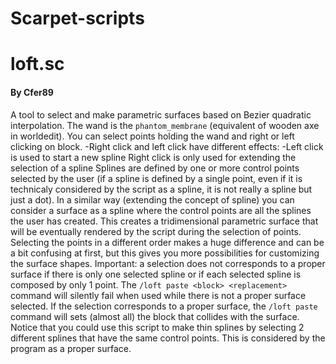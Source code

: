 # Scarpet-scripts

# loft.sc
#### By Cfer89

A tool to select and make parametric surfaces based on Bezier quadratic interpolation.
The wand is the `phantom_membrane` (equivalent of wooden axe in worldedit).
You can select points holding the wand and right or left clicking on block.
-Right click and left click have different effects:
-Left click is used to start a new spline
Right click is only used for extending the selection of a spline
Splines are defined by one or more control points selected by the user (if a spline is defined by a single point, even if it is technicaly considered by the script as a spline, it is not really a spline but just a dot). In a similar way (extending the concept of spline) you can consider a surface as a spline where the control points are all the splines the user has created. This creates a tridimensional parametric surface that will be eventually rendered by the script during the selection of points.
Selecting the points in a different order makes a huge difference and can be a bit confusing at first, but this gives you more possibilities for customizing the surface shapes.
Important: a selection does not corresponds to a proper surface if there is only one selected spline or if each selected spline is composed by only 1 point. The `/loft paste <block> <replacement>` command will silently fail when used while there is not a proper surface selected. If the selection corresponds to a proper surface, the `/loft paste` command will sets (almost all) the block that collides with the surface.
Notice that you could use this script to make thin splines by selecting 2 different splines that have the same control points. This is considered by the program as a proper surface. 
